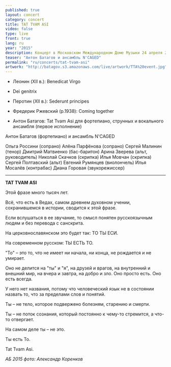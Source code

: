 ```yaml
---
published: true
layout: concert
category: concert
title: TAT TVAM ASI
video: false
type: live
front: true
lang: ru
year: "2015"
description: Концерт в Московском Международном Доме Музыки 24 апреля 2015
teaser: "Антон Батагов и ансамбль N'CAGED"
permalink: "ru/concerts/tat-tvam-asi"
artwork: "http://batagov.s3.amazonaws.com/live/artwork/TTA%20event.jpg"
---
```


- Леонин (XII в.): Benedicat Virgo
- Dei genitrix 
- Перотин (XII в.): Sederunt principes 
- Фредерик Ржевский (р.1938): Coming together

- Антон Батагов: Tat Tvam Asi 
для фортепиано, струнных и вокального ансамбля
(первое исполнение)

Антон Батагов (фортепиано) и ансамбль N'CAGED

Ольга Россини (сопрано) 
Алёна Парфёнова (сопрано) 
Сергей Малинин (тенор) 
Дмитрий Матвиенко (бас-баритон) 
Арина Зверева (альт, руководитель) 
Николай Скачков (скрипка) 
Илья Мовчан (скрипка) 
Сергей Полтавский (альт) 
Евгений Румянцев (виолончель) 
Илья Мосалёв (контрабас) 
Диана Горовая (звукорежиссер)

-------------------------------

**TAT TVAM ASI**

Этой фразе много тысяч лет.

Всё, что есть в Ведах, самом древнем духовном учении, сохранившемся в истории, сводится к этой фразе.

Если вслушаться в ее звучание, то смысл понятен русскоязычным людям и без перевода с санскрита.

На церковнославянском это будет так: ТО ТЫ ЕСИ.

На современном русском: ТЫ ЕСТЬ ТО.

"То" – это то, что не имеет ни начала, ни конца, не рождается и не умирает.

Оно не делится на "ты" и "я", на друзей и врагов, на внутренний и внешний мир, на вчера и завтра, на добро и зло. Оно просто есть. Оно есть всегда.

У него нет названия, потому что человеческий язык не в состоянии назвать то, что за пределами слов и понятий.

Ты – не тело, которое подвержено болезням, старению и смерти.

Ты – не поток сознания, который постоянно к чему-то стремится, а что-то отвергает.

На самом деле ты – не это.

Ты есть То.

Tat Tvam Asi.

_АБ 2015_
_фото: Александр Коренков_
